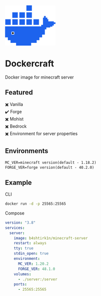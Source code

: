 <p align="left" width="100%">
    <img width="33%" src="./dockercraft-web/src/assets/logo.svg">
</p>

# Dockercraft

Docker image for minecraft server

## Featured

✖️ Vanilla  
✔️ Forge  
✖️ Mohist  
✖️ Bedrock  
✖️ Environment for server properties

## Environments

```
MC_VER=minecraft version(default - 1.18.2)
FORGE_VER=forge version(default - 40.2.0)
```

## Example

CLI

```sh
docker run -d -p 25565:25565
```

Compose

```yaml
version: "3.8"
services:
  server:
    image: b4shtirk1n/minecraft-server
    restart: always
    tty: true
    stdin_open: true
    environment:
      MC_VER: 1.20.2
      FORGE_VER: 48.1.0
    volumes:
      - ./server:/server
    ports:
      - 25565:25565
```
